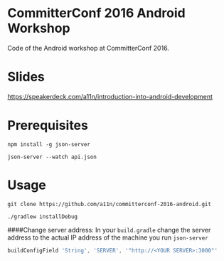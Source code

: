 # CommitterConf 2016 Android Workshop
Code of the Android workshop at CommitterConf 2016.

# Slides
https://speakerdeck.com/a11n/introduction-into-android-development

# Prerequisites
```shell
npm install -g json-server

json-server --watch api.json
```

# Usage

```shell
git clone https://github.com/a11n/committerconf-2016-android.git

./gradlew installDebug
```

####Change server address:
In your `build.gradle` change the server address to the actual IP address of the machine you run `json-server`

```groovy
buildConfigField 'String', 'SERVER', '"http://<YOUR SERVER>:3000"'
```


